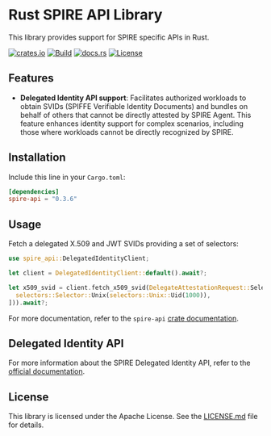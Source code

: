 # Rust SPIRE API Library

This library provides support for SPIRE specific APIs in Rust.

[![crates.io](https://img.shields.io/crates/v/spire-api.svg)](https://crates.io/crates/spire-api)
[![Build](https://github.com/maxlambrecht/rust-spiffe/actions/workflows/ci.yml/badge.svg)](https://github.com/maxlambrecht/rust-spiffe/actions/workflows/ci.yml)
[![docs.rs](https://docs.rs/spire-api/badge.svg)](https://docs.rs/spire-api)
[![License](https://img.shields.io/badge/License-Apache%202.0-blue.svg)](https://github.com/maxlambrecht/rust-spiffe/blob/main/LICENSE)

## Features

- **Delegated Identity API support**: Facilitates authorized workloads to obtain SVIDs (SPIFFE Verifiable Identity
  Documents) and bundles on behalf of others that cannot be directly attested by SPIRE Agent. This feature enhances
  identity support for complex scenarios, including those where workloads cannot be directly recognized by SPIRE.

## Installation

Include this line in your `Cargo.toml`:

```toml
[dependencies]
spire-api = "0.3.6"
```

## Usage

Fetch a delegated X.509 and JWT SVIDs providing a set of selectors:

```rust
use spire_api::DelegatedIdentityClient;

let client = DelegatedIdentityClient::default().await?;

let x509_svid = client.fetch_x509_svid(DelegateAttestationRequest::Selectors(vec![
  selectors::Selector::Unix(selectors::Unix::Uid(1000)),
])).await?;
```

For more documentation, refer to the `spire-api` [crate documentation](https://docs.rs/spire-api/).

## Delegated Identity API

For more information about the SPIRE Delegated Identity API, refer to
the [official documentation](https://spiffe.io/docs/latest/spire/using/getting-started/).

## License

This library is licensed under the Apache License. See the [LICENSE.md](../LICENSE) file for details.
